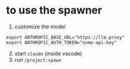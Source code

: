 # to use the spawner

1. customize the model
```
export ANTHROPIC_BASE_URL="https://llm.proxy"
export ANTHROPIC_AUTH_TOKEN="some-api-key"
```

2. start `claude` (inside vscode)
3. run `/project:spawn`
